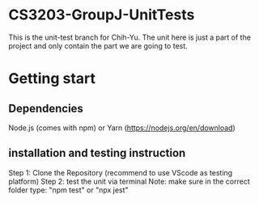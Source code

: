 # CS3203-GroupJ-UnitTests
This is the unit-test branch for Chih-Yu.
The unit here is just a part of the project and only contain the part we are going to test. 

# Getting start
## Dependencies
Node.js (comes with npm) or Yarn (https://nodejs.org/en/download)
## installation and testing instruction
Step 1: Clone the Repository
(recommend to use VScode as testing platform)
Step 2: test the unit via terminal
Note: make sure in the correct folder
type: "npm test"  or "npx jest" 
